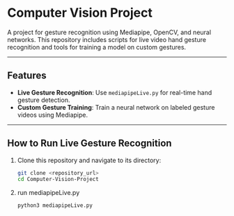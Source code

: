 # Computer Vision Project

A project for gesture recognition using Mediapipe, OpenCV, and neural networks. This repository includes scripts for live video hand gesture recognition and tools for training a model on custom gestures.

---

## Features
- **Live Gesture Recognition**: Use `mediapipeLive.py` for real-time hand gesture detection.
- **Custom Gesture Training**: Train a neural network on labeled gesture videos using Mediapipe.

---

## How to Run Live Gesture Recognition
1. Clone this repository and navigate to its directory:
   ```bash
   git clone <repository_url>
   cd Computer-Vision-Project
2. run mediapipeLive.py
   ```bash
   python3 mediapipeLive.py
